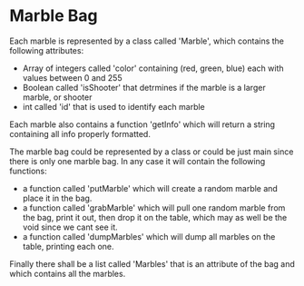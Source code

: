 # Marble Bag

Each marble is represented by a class called 'Marble', which contains the following attributes:
 - Array of integers called 'color' containing (red, green, blue) each with values between 0 and 255
 - Boolean called 'isShooter' that detrmines if the marble is a larger marble, or shooter
 - int called 'id' that is used to identify each marble
 
Each marble also contains a function 'getInfo' which will return a string containing all info properly formatted.

The marble bag could be represented by a class or could be just main since there is only one marble bag. In any case it will contain the following functions:
 - a function called 'putMarble' which will create a random marble and place it in the bag.
 - a function called 'grabMarble' which will pull one random marble from the bag, print it out, then drop it on the table, which may as well be the void since we cant see it.
 - a function called 'dumpMarbles' which will dump all marbles on the table, printing each one.
 
 Finally there shall be a list called 'Marbles' that is an attribute of the bag and which contains all the marbles.
